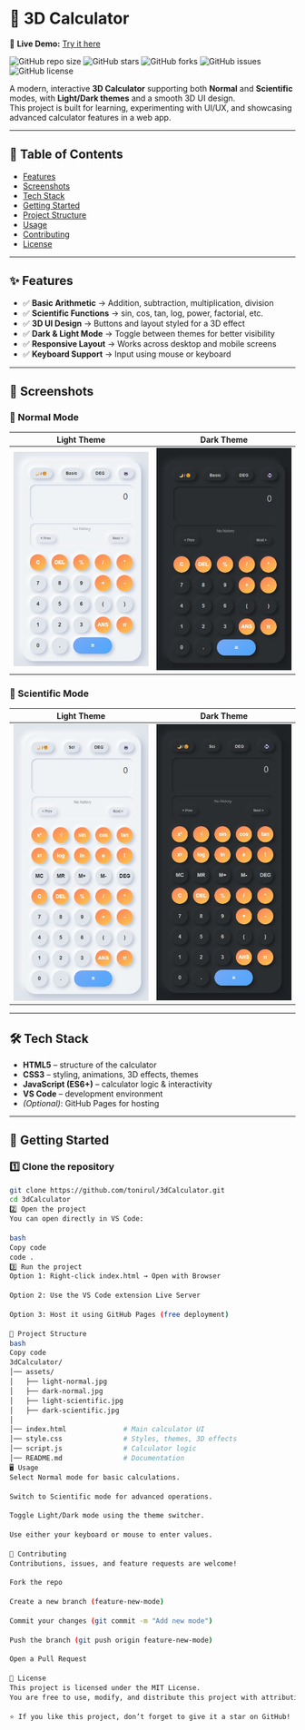 # 🧮 3D Calculator

🔗 **Live Demo:** [Try it here](https://tonirul.github.io/3dCalculator/)

![GitHub repo size](https://img.shields.io/github/repo-size/tonirul/3dCalculator)
![GitHub stars](https://img.shields.io/github/stars/tonirul/3dCalculator?style=social)
![GitHub forks](https://img.shields.io/github/forks/tonirul/3dCalculator?style=social)
![GitHub issues](https://img.shields.io/github/issues/tonirul/3dCalculator)
![GitHub license](https://img.shields.io/github/license/tonirul/3dCalculator)

A modern, interactive **3D Calculator** supporting both **Normal** and **Scientific** modes, with **Light/Dark themes** and a smooth 3D UI design.  
This project is built for learning, experimenting with UI/UX, and showcasing advanced calculator features in a web app.

---

## 📑 Table of Contents
- [Features](#-features)
- [Screenshots](#-screenshots)
- [Tech Stack](#-tech-stack)
- [Getting Started](#-getting-started)
- [Project Structure](#-project-structure)
- [Usage](#-usage)
- [Contributing](#-contributing)
- [License](#-license)

---

## ✨ Features
- ✅ **Basic Arithmetic** → Addition, subtraction, multiplication, division  
- ✅ **Scientific Functions** → sin, cos, tan, log, power, factorial, etc.  
- ✅ **3D UI Design** → Buttons and layout styled for a 3D effect  
- ✅ **Dark & Light Mode** → Toggle between themes for better visibility  
- ✅ **Responsive Layout** → Works across desktop and mobile screens  
- ✅ **Keyboard Support** → Input using mouse or keyboard  

---

## 📸 Screenshots

### 🔹 Normal Mode
| Light Theme | Dark Theme |
|-------------|------------|
| ![Light Normal](assets/light-normal.jpg) | ![Dark Normal](assets/dark-normal.jpg) |

### 🔹 Scientific Mode
| Light Theme | Dark Theme |
|-------------|------------|
| ![Light Scientific](assets/light-scientific.jpg) | ![Dark Scientific](assets/dark-scientific.jpg) |

---

## 🛠 Tech Stack
- **HTML5** – structure of the calculator  
- **CSS3** – styling, animations, 3D effects, themes  
- **JavaScript (ES6+)** – calculator logic & interactivity  
- **VS Code** – development environment  
- *(Optional)*: GitHub Pages for hosting  

---

## 🚀 Getting Started

### 1️⃣ Clone the repository
```bash
git clone https://github.com/tonirul/3dCalculator.git
cd 3dCalculator
2️⃣ Open the project
You can open directly in VS Code:

bash
Copy code
code .
3️⃣ Run the project
Option 1: Right-click index.html → Open with Browser

Option 2: Use the VS Code extension Live Server

Option 3: Host it using GitHub Pages (free deployment)

📂 Project Structure
bash
Copy code
3dCalculator/
│── assets/                 
│   ├── light-normal.jpg
│   ├── dark-normal.jpg
│   ├── light-scientific.jpg
│   ├── dark-scientific.jpg
│
│── index.html              # Main calculator UI
│── style.css               # Styles, themes, 3D effects
│── script.js               # Calculator logic
│── README.md               # Documentation
🖥 Usage
Select Normal mode for basic calculations.

Switch to Scientific mode for advanced operations.

Toggle Light/Dark mode using the theme switcher.

Use either your keyboard or mouse to enter values.

🤝 Contributing
Contributions, issues, and feature requests are welcome!

Fork the repo

Create a new branch (feature-new-mode)

Commit your changes (git commit -m "Add new mode")

Push the branch (git push origin feature-new-mode)

Open a Pull Request

📝 License
This project is licensed under the MIT License.
You are free to use, modify, and distribute this project with attribution.

⭐ If you like this project, don’t forget to give it a star on GitHub!
